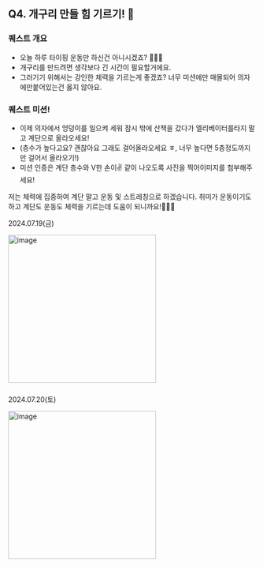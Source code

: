## Q4. 개구리 만들 힘 기르기! 💪

### 퀘스트 개요
- 오늘 하루 타이핑 운동만 하신건 아니시겠죠? 👨🏻‍💻
- 개구리를 만드려면 생각보다 긴 시간이 필요할거에요.
- 그러기기 위해서는 강인한 체력을 기르는게 좋겠죠? 너무 미션에만 매몰되어 의자에만붙어있는건 옳지 않아요.
### 퀘스트 미션!
- 이제 의자에서 엉덩이를 일으켜 세워 잠시 밖에 산책을 갔다가 엘리베이터를타지 말고 계단으로 올라오세요!
- (층수가 높다고요? 괜찮아요 그래도 걸어올라오세요 ㅎ, 너무 높다면 5층정도까지만 걸어서 올라오기!)
- 미션 인증은 계단 층수와 V한 손이✌️ 같이 나오도록 사진을 찍어이미지를 첨부해주세요!

저는 체력에 집중하여 계단 말고 운동 및 스트레칭으로 하겠습니다. 취미가 운동이기도 하고 계단도 운동도 체력을 기르는데 도움이 되니까요!💪💪💪

2024.07.19(금)

<img width="300" alt="image" src="https://github.com/user-attachments/assets/dcfd7700-ec4c-48c2-a38e-8137dea967ed">

###

2024.07.20(토)

<img width="300" alt="image" src="https://github.com/user-attachments/assets/5e7f5c67-0165-40cd-a6c7-36a7d6e0186f">
